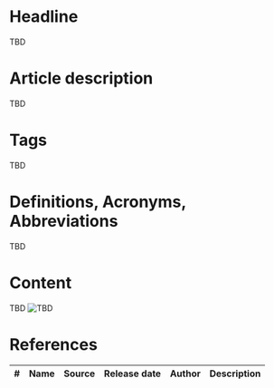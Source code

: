 # Headline
TBD

# Article description
TBD 

# Tags
TBD

# Definitions, Acronyms, Abbreviations
TBD

# Content
TBD
<img src="./Images/TBD.jpg" alt="TBD" />

# References
| # | Name                 | Source                | Release date           |  Author                 | Description   |
| - | ---------------------|---------------------- |----------------------- | ----------------------- |:-------------:|
